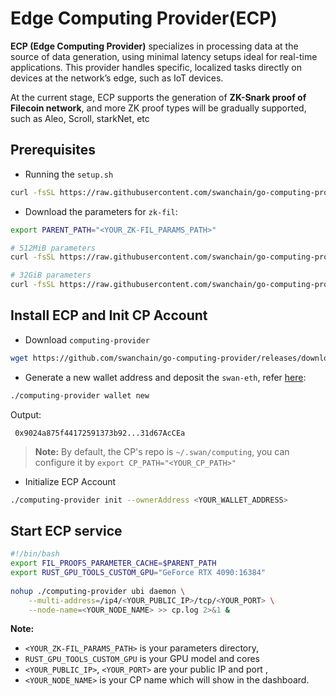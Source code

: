 # Edge Computing Provider(ECP)

**ECP (Edge Computing Provider)** specializes in processing data at the source of data generation, using minimal latency setups ideal for real-time applications. This provider handles specific, localized tasks directly on devices at the network’s edge, such as IoT devices. 

At the current stage, ECP supports the generation of **ZK-Snark proof of Filecoin network**, and more ZK proof types will be gradually supported, such as Aleo, Scroll, starkNet, etc

## Prerequisites
 - Running the `setup.sh`
```bash
curl -fsSL https://raw.githubusercontent.com/swanchain/go-computing-provider/releases/ubi/setup.sh | bash
```

 - Download the parameters for `zk-fil`:
```bash
export PARENT_PATH="<YOUR_ZK-FIL_PARAMS_PATH>"

# 512MiB parameters
curl -fsSL https://raw.githubusercontent.com/swanchain/go-computing-provider/releases/ubi/fetch-param-512.sh | bash

# 32GiB parameters
curl -fsSL https://raw.githubusercontent.com/swanchain/go-computing-provider/releases/ubi/fetch-param-32.sh | bash

```
## Install ECP and Init CP Account
- Download `computing-provider`
```bash
wget https://github.com/swanchain/go-computing-provider/releases/download/v0.4.6/computing-provider
```

- Generate a new wallet address and deposit the `swan-eth`, refer [here](https://docs.swanchain.io/swan-testnet/atom-accelerator-race/before-you-get-started/bridge-tokens):
```bash
./computing-provider wallet new
```
Output: 
```
 0x9024a875f44172591373b92...31d67AcCEa
```
> **Note:** By default, the CP's repo is `~/.swan/computing`, you can configure it by `export CP_PATH="<YOUR_CP_PATH>"`

- Initialize ECP Account
```bash
./computing-provider init --ownerAddress <YOUR_WALLET_ADDRESS>
```

## Start ECP service
```bash
#!/bin/bash
export FIL_PROOFS_PARAMETER_CACHE=$PARENT_PATH
export RUST_GPU_TOOLS_CUSTOM_GPU="GeForce RTX 4090:16384"   
        
nohup ./computing-provider ubi daemon \
	--multi-address=/ip4/<YOUR_PUBLIC_IP>/tcp/<YOUR_PORT> \
	--node-name=<YOUR_NODE_NAME> >> cp.log 2>&1 &
```
**Note:**
 -  `<YOUR_ZK-FIL_PARAMS_PATH>` is your parameters directory, 
 - `RUST_GPU_TOOLS_CUSTOM_GPU` is your GPU model and cores
 - `<YOUR_PUBLIC_IP>`, `<YOUR_PORT>` are your public IP and port , 
 - `<YOUR_NODE_NAME>` is your CP name which will show in the dashboard.

